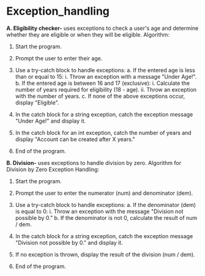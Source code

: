 # Exception_handling
**A. Eligibility checker-** uses exceptions to check a user's age and determine whether they are eligible or when they will be eligible. 
Algorithm:

1. Start the program.

2. Prompt the user to enter their age.

3. Use a try-catch block to handle exceptions:
   a. If the entered age is less than or equal to 15:
      i. Throw an exception with a message "Under Age!".
   b. If the entered age is between 16 and 17 (exclusive):
      i. Calculate the number of years required for eligibility (18 - age).
      ii. Throw an exception with the number of years.
   c. If none of the above exceptions occur, display "Eligible".

4. In the catch block for a string exception, catch the exception message "Under Age!" and display it.

5. In the catch block for an int exception, catch the number of years and display "Account can be created after X years."

6. End of the program.


**B. Division-** uses exceptions to handle division by zero. 
Algorithm for Division by Zero Exception Handling:

1. Start the program.

2. Prompt the user to enter the numerator (num) and denominator (dem).

3. Use a try-catch block to handle exceptions:
   a. If the denominator (dem) is equal to 0:
      i. Throw an exception with the message "Division not possible by 0."
   b. If the denominator is not 0, calculate the result of num / dem.

4. In the catch block for a string exception, catch the exception message "Division not possible by 0." and display it.

5. If no exception is thrown, display the result of the division (num / dem).

6. End of the program.

